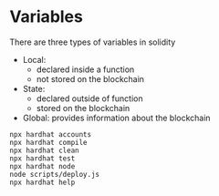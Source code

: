 # Variables

There are three types of variables in solidity

- Local:
  - declared inside a function
  - not stored on the blockchain
- State:
  - declared outside of function
  - stored on the blockchain
- Global: provides information about the blockchain

```shell
npx hardhat accounts
npx hardhat compile
npx hardhat clean
npx hardhat test
npx hardhat node
node scripts/deploy.js
npx hardhat help
```
